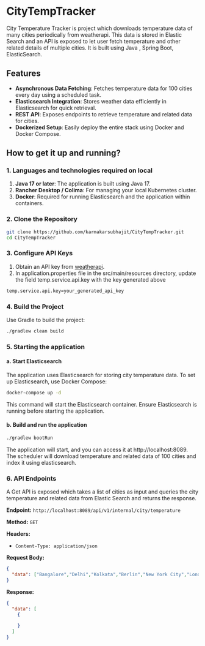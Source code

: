 # CityTempTracker

City Temperature Tracker is project which downloads temperature data of many cities periodically from weatherapi. This data is stored in Elastic Search and an API is exposed to let user fetch temperature and other related details of multiple cities. It is built using Java , Spring Boot, ElasticSearch.

## Features

- **Asynchronous Data Fetching**: Fetches temperature data for 100 cities every day using a scheduled task.
- **Elasticsearch Integration**: Stores weather data efficiently in Elasticsearch for quick retrieval.
- **REST API**: Exposes endpoints to retrieve temperature and related data for cities.
- **Dockerized Setup**: Easily deploy the entire stack using Docker and Docker Compose.

## How to get it up and running?

### 1. Languages and technologies required on local

1. **Java 17 or later**: The application is built using Java 17.
2. **Rancher Desktop / Colima**: For managing your local Kubernetes cluster.
3. **Docker**: Required for running Elasticsearch and the application within containers.


### 2. Clone the Repository

```bash
git clone https://github.com/karmakarsubhajit/CityTempTracker.git
cd CityTempTracker
```

### 3. Configure API Keys

1. Obtain an API key from [weatherapi](https://www.weatherapi.com).
2. In application.properties file in the src/main/resources directory, update the field temp.service.api.key with the key generated above
```bash
temp.service.api.key=your_generated_api_key
```

### 4. Build the Project

Use Gradle to build the project:
```bash
./gradlew clean build
```

### 5. Starting the application

#### a. Start Elasticsearch

The application uses Elasticsearch for storing city temperature data. To set up Elasticsearch, use Docker Compose:

```bash
docker-compose up -d
```
This command will start the Elasticsearch container. Ensure Elasticsearch is running before starting the application.

#### b. Build and run the application
```bash
./gradlew bootRun
```
The application will start, and you can access it at http://localhost:8089. The scheduler will download temperature and related data of 100 cities and index it using elasticsearch.

### 6. API Endpoints
A Get API is exposed which takes a list of cities as input and queries the city temperature and related data from Elastic Search and returns the response.

**Endpoint:** `http://localhost:8089/api/v1/internal/city/temperature`

**Method:** `GET`

**Headers:**
- `Content-Type: application/json`

**Request Body:**
```json
{
  "data": ["Bangalore","Delhi","Kolkata","Berlin","New York City","London"]
}
```

**Response:**
```json
{
  "data": [
    {
      
    }
  ]
}
```



